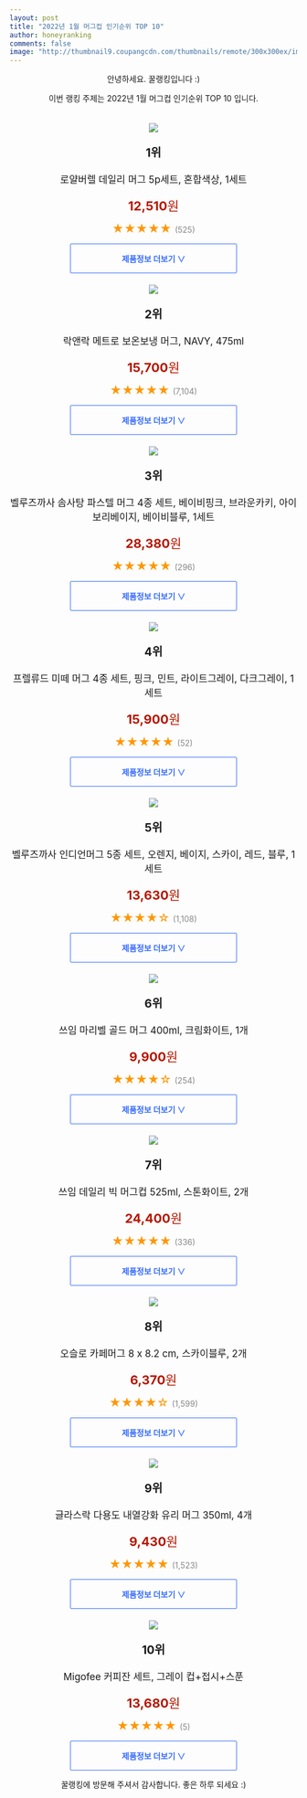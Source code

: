 ```yaml
--- 
layout: post 
title: "2022년 1월 머그컵 인기순위 TOP 10" 
author: honeyranking 
comments: false 
image: "http://thumbnail9.coupangcdn.com/thumbnails/remote/300x300ex/image/retail/images/176638497271930-00160691-3e04-4b6f-8961-98a4bfa857d7.jpg" 
--- 
```

<p style="text-align: center;">안녕하세요. 꿀랭킹입니다 :)</p> <p style="text-align: center;">이번 랭킹 주제는 2022년 1월 머그컵 인기순위 TOP 10 입니다.</p><center><img src="http://thumbnail9.coupangcdn.com/thumbnails/remote/300x300ex/image/retail/images/176638497271930-00160691-3e04-4b6f-8961-98a4bfa857d7.jpg" style="margin-top:20px" /></center> <p style="text-align: center; font-size: 20px"><b>1위</b></p> <p style="text-align: center; font-size: 17px">로얄버렐 데일리 머그 5p세트, 혼합색상, 1세트</p> <p style="text-align: center;"><span style="color: #b61800; font-size: 22px;"><b>12,510</b>원</span></p> <p style="text-align: center;"><span style="color: #ff9600; font-size: 20px;">★★★★★ </span><span style="color: #878787;">(525)</span></p> <center><a href="https://link.coupang.com/a/iONcX"> <div style="font-size: 14px; display: inline-block; padding: 15px 90px; color: #346aff; border-radius: 2px; border: 1px solid #346aff; cursor: pointer;"><b>제품정보 더보기 &or;</b></div> </a></center><center><img src="http://thumbnail8.coupangcdn.com/thumbnails/remote/300x300ex/image/retail/images/1625670957969725-07aa2340-5195-4fec-af27-5057f1ac28a3.jpg" style="margin-top:20px" /></center> <p style="text-align: center; font-size: 20px"><b>2위</b></p> <p style="text-align: center; font-size: 17px">락앤락 메트로 보온보냉 머그, NAVY, 475ml</p> <p style="text-align: center;"><span style="color: #b61800; font-size: 22px;"><b>15,700</b>원</span></p> <p style="text-align: center;"><span style="color: #ff9600; font-size: 20px;">★★★★★ </span><span style="color: #878787;">(7,104)</span></p> <center><a href="https://link.coupang.com/a/iONc1"> <div style="font-size: 14px; display: inline-block; padding: 15px 90px; color: #346aff; border-radius: 2px; border: 1px solid #346aff; cursor: pointer;"><b>제품정보 더보기 &or;</b></div> </a></center><center><img src="http://thumbnail8.coupangcdn.com/thumbnails/remote/300x300ex/image/retail/images/2020/06/15/10/5/e8c6dbde-3693-4ff9-84de-ed391890cb1b.jpg" style="margin-top:20px" /></center> <p style="text-align: center; font-size: 20px"><b>3위</b></p> <p style="text-align: center; font-size: 17px">벨루즈까사 솜사탕 파스텔 머그 4종 세트, 베이비핑크, 브라운카키, 아이보리베이지, 베이비블루, 1세트</p> <p style="text-align: center;"><span style="color: #b61800; font-size: 22px;"><b>28,380</b>원</span></p> <p style="text-align: center;"><span style="color: #ff9600; font-size: 20px;">★★★★★ </span><span style="color: #878787;">(296)</span></p> <center><a href="https://link.coupang.com/a/iONc4"> <div style="font-size: 14px; display: inline-block; padding: 15px 90px; color: #346aff; border-radius: 2px; border: 1px solid #346aff; cursor: pointer;"><b>제품정보 더보기 &or;</b></div> </a></center><center><img src="http://thumbnail6.coupangcdn.com/thumbnails/remote/300x300ex/image/retail/images/1684420037301-fefbf74f-1f9c-4eb1-aceb-4eaf3076bd5e.jpg" style="margin-top:20px" /></center> <p style="text-align: center; font-size: 20px"><b>4위</b></p> <p style="text-align: center; font-size: 17px">프렐류드 미떼 머그 4종 세트, 핑크, 민트, 라이트그레이, 다크그레이, 1세트</p> <p style="text-align: center;"><span style="color: #b61800; font-size: 22px;"><b>15,900</b>원</span></p> <p style="text-align: center;"><span style="color: #ff9600; font-size: 20px;">★★★★★ </span><span style="color: #878787;">(52)</span></p> <center><a href="https://link.coupang.com/a/iONc6"> <div style="font-size: 14px; display: inline-block; padding: 15px 90px; color: #346aff; border-radius: 2px; border: 1px solid #346aff; cursor: pointer;"><b>제품정보 더보기 &or;</b></div> </a></center><center><img src="http://thumbnail6.coupangcdn.com/thumbnails/remote/300x300ex/image/retail/images/363143247732238-d510f635-1ea7-42f5-ad76-d4cef1d2794d.jpg" style="margin-top:20px" /></center> <p style="text-align: center; font-size: 20px"><b>5위</b></p> <p style="text-align: center; font-size: 17px">벨루즈까사 인디언머그 5종 세트, 오렌지, 베이지, 스카이, 레드, 블루, 1세트</p> <p style="text-align: center;"><span style="color: #b61800; font-size: 22px;"><b>13,630</b>원</span></p> <p style="text-align: center;"><span style="color: #ff9600; font-size: 20px;">★★★★☆ </span><span style="color: #878787;">(1,108)</span></p> <center><a href="https://link.coupang.com/a/iONda"> <div style="font-size: 14px; display: inline-block; padding: 15px 90px; color: #346aff; border-radius: 2px; border: 1px solid #346aff; cursor: pointer;"><b>제품정보 더보기 &or;</b></div> </a></center><center><img src="http://thumbnail8.coupangcdn.com/thumbnails/remote/300x300ex/image/retail/images/607304402007466-333db9f3-0926-4018-aa8b-149d54da77ae.jpg" style="margin-top:20px" /></center> <p style="text-align: center; font-size: 20px"><b>6위</b></p> <p style="text-align: center; font-size: 17px">쓰임 마리벨 골드 머그 400ml, 크림화이트, 1개</p> <p style="text-align: center;"><span style="color: #b61800; font-size: 22px;"><b>9,900</b>원</span></p> <p style="text-align: center;"><span style="color: #ff9600; font-size: 20px;">★★★★☆ </span><span style="color: #878787;">(254)</span></p> <center><a href="https://link.coupang.com/a/iONdf"> <div style="font-size: 14px; display: inline-block; padding: 15px 90px; color: #346aff; border-radius: 2px; border: 1px solid #346aff; cursor: pointer;"><b>제품정보 더보기 &or;</b></div> </a></center><center><img src="http://thumbnail6.coupangcdn.com/thumbnails/remote/300x300ex/image/vendor_inventory/6722/bd944b4f2b8b220eb7d41e5029b90d0ba606fd3a42f1075fa21bfe48adf6.jpg" style="margin-top:20px" /></center> <p style="text-align: center; font-size: 20px"><b>7위</b></p> <p style="text-align: center; font-size: 17px">쓰임 데일리 빅 머그컵 525ml, 스톤화이트, 2개</p> <p style="text-align: center;"><span style="color: #b61800; font-size: 22px;"><b>24,400</b>원</span></p> <p style="text-align: center;"><span style="color: #ff9600; font-size: 20px;">★★★★★ </span><span style="color: #878787;">(336)</span></p> <center><a href="https://link.coupang.com/a/iONdg"> <div style="font-size: 14px; display: inline-block; padding: 15px 90px; color: #346aff; border-radius: 2px; border: 1px solid #346aff; cursor: pointer;"><b>제품정보 더보기 &or;</b></div> </a></center><center><img src="http://thumbnail6.coupangcdn.com/thumbnails/remote/300x300ex/image/product/image/vendoritem/2016/07/15/3022830094/3939eb56-06ff-4e0e-86cd-05b6d3cbb350.jpg" style="margin-top:20px" /></center> <p style="text-align: center; font-size: 20px"><b>8위</b></p> <p style="text-align: center; font-size: 17px">오슬로 카페머그 8 x 8.2 cm, 스카이블루, 2개</p> <p style="text-align: center;"><span style="color: #b61800; font-size: 22px;"><b>6,370</b>원</span></p> <p style="text-align: center;"><span style="color: #ff9600; font-size: 20px;">★★★★☆ </span><span style="color: #878787;">(1,599)</span></p> <center><a href="https://link.coupang.com/a/iONdh"> <div style="font-size: 14px; display: inline-block; padding: 15px 90px; color: #346aff; border-radius: 2px; border: 1px solid #346aff; cursor: pointer;"><b>제품정보 더보기 &or;</b></div> </a></center><center><img src="http://thumbnail8.coupangcdn.com/thumbnails/remote/300x300ex/image/retail/images/2020/08/14/14/1/caafb3d8-d96f-4ac4-838d-b78a5195145e.jpg" style="margin-top:20px" /></center> <p style="text-align: center; font-size: 20px"><b>9위</b></p> <p style="text-align: center; font-size: 17px">글라스락 다용도 내열강화 유리 머그 350ml, 4개</p> <p style="text-align: center;"><span style="color: #b61800; font-size: 22px;"><b>9,430</b>원</span></p> <p style="text-align: center;"><span style="color: #ff9600; font-size: 20px;">★★★★★ </span><span style="color: #878787;">(1,523)</span></p> <center><a href="undefined"> <div style="font-size: 14px; display: inline-block; padding: 15px 90px; color: #346aff; border-radius: 2px; border: 1px solid #346aff; cursor: pointer;"><b>제품정보 더보기 &or;</b></div> </a></center><center><img src="http://thumbnail8.coupangcdn.com/thumbnails/remote/300x300ex/image/vendor_inventory/a2c0/4af8a27c1b8844f651ae11bef816a2de9ba22b656e87791fbac963a86e45.jpg" style="margin-top:20px" /></center> <p style="text-align: center; font-size: 20px"><b>10위</b></p> <p style="text-align: center; font-size: 17px">Migofee 커피잔 세트, 그레이 컵+접시+스푼</p> <p style="text-align: center;"><span style="color: #b61800; font-size: 22px;"><b>13,680</b>원</span></p> <p style="text-align: center;"><span style="color: #ff9600; font-size: 20px;">★★★★★ </span><span style="color: #878787;">(5)</span></p> <center><a href="https://link.coupang.com/a/iONdi"> <div style="font-size: 14px; display: inline-block; padding: 15px 90px; color: #346aff; border-radius: 2px; border: 1px solid #346aff; cursor: pointer;"><b>제품정보 더보기 &or;</b></div> </a></center> <p style="text-align: center;">꿀랭킹에 방문해 주셔서 감사합니다. 좋은 하루 되세요 :)</p>
